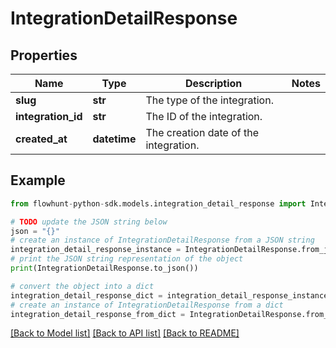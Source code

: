 # IntegrationDetailResponse


## Properties

Name | Type | Description | Notes
------------ | ------------- | ------------- | -------------
**slug** | **str** | The type of the integration. | 
**integration_id** | **str** | The ID of the integration. | 
**created_at** | **datetime** | The creation date of the integration. | 

## Example

```python
from flowhunt-python-sdk.models.integration_detail_response import IntegrationDetailResponse

# TODO update the JSON string below
json = "{}"
# create an instance of IntegrationDetailResponse from a JSON string
integration_detail_response_instance = IntegrationDetailResponse.from_json(json)
# print the JSON string representation of the object
print(IntegrationDetailResponse.to_json())

# convert the object into a dict
integration_detail_response_dict = integration_detail_response_instance.to_dict()
# create an instance of IntegrationDetailResponse from a dict
integration_detail_response_from_dict = IntegrationDetailResponse.from_dict(integration_detail_response_dict)
```
[[Back to Model list]](../README.md#documentation-for-models) [[Back to API list]](../README.md#documentation-for-api-endpoints) [[Back to README]](../README.md)


